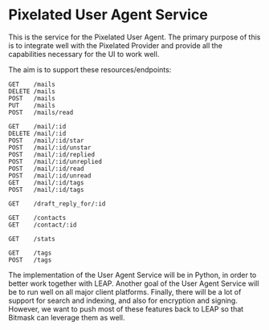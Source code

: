 Pixelated User Agent Service
============================

This is the service for the Pixelated User Agent. The primary purpose of this is to integrate well with the Pixelated Provider and provide all the capabilities necessary for the UI to work well.

The aim is to support these resources/endpoints:

```
GET    /mails
DELETE /mails
POST   /mails
PUT    /mails
POST   /mails/read

GET    /mail/:id
DELETE /mail/:id
POST   /mail/:id/star
POST   /mail/:id/unstar
POST   /mail/:id/replied
POST   /mail/:id/unreplied
POST   /mail/:id/read
POST   /mail/:id/unread
GET    /mail/:id/tags
POST   /mail/:id/tags

GET    /draft_reply_for/:id

GET    /contacts
GET    /contact/:id

GET    /stats

GET    /tags
POST   /tags
```

The implementation of the User Agent Service will be in Python, in order to better work together with LEAP. Another goal of the User Agent Service will be to run well on all major client platforms. Finally, there will be a lot of support for search and indexing, and also for encryption and signing. However, we want to push most of these features back to LEAP so that Bitmask can leverage them as well.
